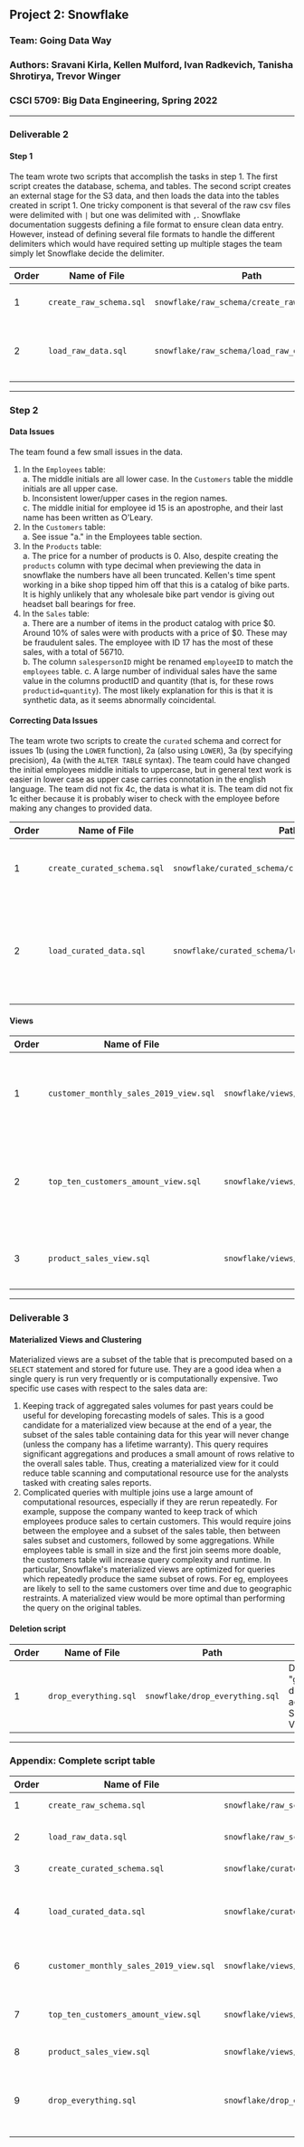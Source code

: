 
## Project 2: Snowflake
### Team: Going Data Way
### Authors: Sravani Kirla, Kellen Mulford, Ivan Radkevich, Tanisha Shrotirya, Trevor Winger
### CSCI 5709: Big Data Engineering, Spring 2022
---
### Deliverable  2
#### Step 1

The team wrote two scripts that accomplish the tasks in step 1. The first script creates the database, schema, and tables. The second script creates an external stage for the S3 data, and then loads the data into the tables created in script 1. One tricky component is that several of the raw csv files were delimited with `|` but one was delimited with `,`. Snowflake documentation suggests defining a file format to ensure clean data entry. However, instead of defining several file formats to handle the different delimiters which would have required setting up multiple stages the team simply let Snowflake decide the delimiter. 

| Order | Name of File | Path | Description |
|-------|--------------|------|-------------|
|1|`create_raw_schema.sql`|`snowflake/raw_schema/create_raw_schema.sql`|Creates DB, schema, and tables|
|2|`load_raw_data.sql`|`snowflake/raw_schema/load_raw_data.sql`|Creates external stage, loads data into DB|

---
### Step 2
#### Data Issues

The team found a few small issues in the data.

1. In the `Employees` table:    
    a. The middle initials are all lower case. In the `Customers` table the middle initials are all upper case.  
    b. Inconsistent lower/upper cases in the region names.  
    c. The middle initial for employee id 15 is an apostrophe, and their last name has been written as O'Leary.  
2. In the `Customers` table:        
    a. See issue "a." in the Employees table section.   
3. In the `Products` table:     
    a. The price for a number of products is 0. Also, despite creating the `products` column with type decimal when previewing the data in snowflake the numbers have all been truncated. Kellen's time spent working in a bike shop tipped him off that this is a catalog of bike parts. It is highly unlikely that any wholesale bike part vendor is giving out headset ball bearings for free.    
4. In the `Sales` table:    
    a. There are a number of items in the product catalog with price $0. Around 10% of sales were with products with a price of $0. These may be fraudulent sales. The employee with ID 17 has the most of these sales, with a total of 56710.    
    b. The column `salespersonID` might be renamed `employeeID` to match the `employees` table. 
    c.  A large number of individual sales have the same value in the columns productID and quantity (that is, for these rows `productid=quantity`). The most likely explanation for this is that it is synthetic data, as it seems abnormally coincidental.

#### Correcting Data Issues

The team wrote two scripts to create the `curated` schema and correct for issues 1b (using the `LOWER` function), 2a (also using `LOWER`), 3a (by specifying precision), 4a (with the `ALTER TABLE` syntax). The team could have changed the initial employees middle initials to uppercase, but in general text work is easier in lower case as upper case carries connotation in the english language. The team did not fix 4c, the data is what it is. The team did not fix 1c either because it is probably wiser to check with the employee before making any changes to provided data.

| Order | Name of File | Path | Description |
|-------|--------------|------|-------------|
|1|`create_curated_schema.sql`|`snowflake/curated_schema/create_curated_schema.sql`|Creates DB, schema, and corrected tables|
|2|`load_curated_data.sql`|`snowflake/curated_schema/load_curated_data.sql`|Creates external stage, loads data into DB, also fixes case issue and column name parity|

#### Views

| Order | Name of File | Path | Description |
|-------|--------------|------|-------------|
|1|`customer_monthly_sales_2019_view.sql`|`snowflake/views/customer_monthly_sales_2019_view.sql`|Displays purchase amounts for each customer by month in 2019|
|2|`top_ten_customers_amount_view.sql`|`snowflake/views/top_ten_customers_amount_view.sql`|Displays top 10 customers with highest lifetime purchase amounts|
|3|`product_sales_view.sql`|`snowflake/views/product_sales_view.sql`|Displays information for indidividual sales|

---
### Deliverable 3

#### Materialized Views and Clustering

Materialized views are a subset of the table that is precomputed based on a `SELECT` statement and stored for future use. They are a good idea when a single query is run very frequently or is computationally expensive. Two specific use cases with respect to the sales data are:

1. Keeping track of aggregated sales volumes for past years could be useful for developing forecasting models of sales. This is a good candidate for a materialized view because at the end of a year, the subset of the sales table containing data for this year will never change (unless the company has a lifetime warranty). This query requires significant aggregations and produces a small amount of rows relative to the overall sales table. Thus, creating a materialized view for it could reduce table scanning and computational resource use for the analysts tasked with creating sales reports.
2. Complicated queries with multiple joins use a large amount of computational resources, especially if they are rerun repeatedly. For example, suppose the company wanted to keep track of which employees produce sales to certain customers. This would require joins between the employee and a subset of the sales table, then between sales subset and customers, followed by some aggregations. While employees table is small in size and the first join seems more doable, the customers table will increase query complexity and runtime. In particular, Snowflake's materialized views are optimized for queries which repeatedly produce the same subset of rows. For eg, employees are likely to sell to the same customers over time and due to geographic restraints. A materialized view would be more optimal than performing the query on the original tables.

#### Deletion script
| Order | Name of File | Path | Description |
|-------|--------------|------|-------------|
|1|`drop_everything.sql`|`snowflake/drop_everything.sql`|Drops the "goindDataWay_Sales database and all accompanying Schemas, Tables, Views etc.|

---

### Appendix: Complete script table

| Order | Name of File | Path | Description |
|-------|--------------|------|-------------|
|1|`create_raw_schema.sql`|`snowflake/raw_schema/create_raw_schema.sql`|Creates DB, schema, and tables|
|2|`load_raw_data.sql`|`snowflake/raw_schema/create_raw_stage.sql`|Creates external stage, loads data into DB|
|3|`create_curated_schema.sql`|`snowflake/curated_schema/create_curated_schema.sql`|Creates DB, schema, and corrected tables|
|4|`load_curated_data.sql`|`snowflake/curated_schema/load_curated_data.sql`|Creates external stage, loads data into DB, also fixes case issue and column name parity|
|6|`customer_monthly_sales_2019_view.sql`|`snowflake/views/customer_monthly_sales_2019_view.sql`|Displays purchase amounts for each customer by month in 2019|
|7|`top_ten_customers_amount_view.sql`|`snowflake/views/top_ten_customers_amount_view.sql`|Displays top 10 customers with highest lifetime purchase amounts|
|8|`product_sales_view.sql`|`snowflake/views/product_sales_view.sql`|Displays information for indidividual sales|
|9|`drop_everything.sql`|`snowflake/drop_everything.sql`|Drops the "goindDataWay_Sales database and all accompanying Schemas, Tables, Views etc.|
